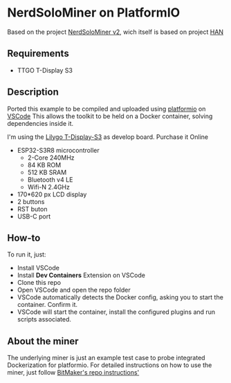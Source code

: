 # NerdSoloMiner on PlatformIO
Based on the project [NerdSoloMiner v2](https://github.com/BitMaker-hub/NerdMiner_v2), wich itself is based on project [HAN](https://github.com/valerio-vaccaro/HAN)

## Requirements
- TTGO T-Display S3

## Description
Ported this example to be compiled and uploaded using [platformio](https://platformio.org/) on [VSCode](https://code.visualstudio.com/)
This allows the toolkit to be held on a Docker container, solving dependencies inside it.

I'm using the [Lilygo T-Display-S3](https://github.com/Xinyuan-LilyGO/T-Display-S3) as develop board. Purchase it Online

* ESP32-S3R8 microcontroller
  * 2-Core 240MHz
  * 84 KB ROM
  * 512 KB SRAM
  * Bluetooth v4 LE
  * Wifi-N 2.4GHz
* 170*620 px LCD display
* 2 buttons
* RST buton
* USB-C port

## How-to
To run it, just:

 * Install VSCode
 * Install **Dev Containers** Extension on VSCode
 * Clone this repo
 * Open VSCode and open the repo folder
 * VSCode automatically detects the Docker config, asking you to start the container. Confirm it.
 * VSCode will start the container, install the configured plugins and run scripts associated.

## About the miner
The underlying miner is just an example test case to probe integrated Dockerization for platformio.
For detailed instructions on how to use the miner, just follow  [BitMaker's repo instructions'](https://github.com/BitMaker-hub/NerdMiner_v2)